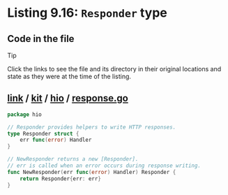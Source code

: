 # Listing 9.16: `Responder` type

## Code in the file

> [!TIP]
> Click the links to see the file and its directory in their original locations and state as they were at the time of the listing.

## [link](https://github.com/inancgumus/gobyexample/blob/bdfd188c62bbf7749f5d7bc37c6c8b3cd67ee883/link) / [kit](https://github.com/inancgumus/gobyexample/blob/bdfd188c62bbf7749f5d7bc37c6c8b3cd67ee883/link/kit) / [hio](https://github.com/inancgumus/gobyexample/blob/bdfd188c62bbf7749f5d7bc37c6c8b3cd67ee883/link/kit/hio) / [response.go](https://github.com/inancgumus/gobyexample/blob/bdfd188c62bbf7749f5d7bc37c6c8b3cd67ee883/link/kit/hio/response.go)

```go
package hio

// Responder provides helpers to write HTTP responses.
type Responder struct {
	err func(error) Handler
}

// NewResponder returns a new [Responder].
// err is called when an error occurs during response writing.
func NewResponder(err func(error) Handler) Responder {
	return Responder{err: err}
}
```

